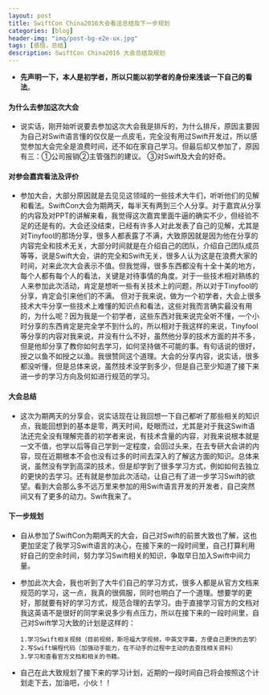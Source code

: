 ```yaml
---
layout: post
title: SwiftCon China2016大会看法总结及下一步规划
categories: [blog]
header-img: "img/post-bg-e2e-ux.jpg"
tags: [感悟，总结]
description: SwiftCon China2016 大会总结及规划
---
```


 - **先声明一下，本人是初学者，所以只能以初学者的身份来浅谈一下自己的看法**。
 
#### 为什么去参加这次大会
 - 说实话，刚开始听说要去参加这次大会我是排斥的，为什么排斥，原因主要因为自己对Swift语言懂的仅仅是一点皮毛，完全没有用过Swift开发过，所以感觉参加大会完全是浪费时间，还不如在家自己学习。但最后却又参加了，原因有三：①公司报销②主管强烈的建议。 
③对Swift及大会的好奇。
 
#### 对参会嘉宾看法及评价
 - 参加大会，大部分原因就是去见见这领域的一些技术大牛们，听听他们的见解和看法。SwiftCon大会为期两天，每半天有两到三个人分享。对于嘉宾从分享的内容及对PPT的讲解来看，我觉得这次嘉宾里面牛逼的确实不少，但经验不足的还是有的。大会还没结束，已经有许多人对此发表了自己的见解，尤其是对Tinyfool的那场分享，很多人都表露了不满，大致原因就是因为他在分享的内容完全和技术无关，大部分时间就是在介绍自己的团队，介绍自己团队成员等等，说是Swift大会，讲的完全和Swift无关，很多人认为这是在浪费大家的时间，对来此次大会表示不值。但我觉得，很多东西都没有十全十美的地方，每个人都有每个人的看法，关键是对待事情的角度。对于一些技术相对熟练的人来参加此次活动，肯定是想听一些有关技术上的问题，所以对于Tinyfool的分享，肯定会引来他们的不满。 但对于我来说，做为一个初学者，大会上很多技术大牛分享一些技术上难懂的知识点和看法，这些对我而言确实最没有用的，为什么呢？因为我是一个初学者，这些东西对我来说完全听不懂，一个小时分享的东西肯定是完全学不到什么的，所以相对于我这样的来说，Tinyfool等分享的内容对我来说，并没有什么不好，虽然他分享的技术方面的并不多，但是他却分享了教你如何去学习，如何坚持做不可能的事。有句话说的很好，授之以鱼不如授之以渔。我很赞同这个道理。大会的分享内容，说实话，很多都没听懂，但是总体来说，虽然技术没学到多少，但是自己至少知道了接下来进一步的学习方向及何如进行规范的学习。
 
#### 大会总结
 - 这次为期两天的分享会，说实话现在让我回想一下自己都听了那些相关的知识点，我能回想到的基本是零，两天时间，眨眼而过，尤其是对于我这Swift语法还完全没有理解完善的初学者来说，有技术含量的内容，对我来说根本就是一文不值，也学以后等自己学到一定程度，会回过头来，在去专研大会讲的内容，现在近期根本不会也没有过多的时间去深入的了解这方面的知识。总体来说，虽然没有学到高深的技术，但是却学到了很多学习方式，例如如何去独立的更快的去学习。还有就是参加此次活动，让自己有了进一步学习Swift的欲望。看到大会那么多不远万里来参加的用Swift语言开发的开发者，自己突然间又有了更多的动力。Swift我来了。

#### 下一步规划
 - 自从参加了SwiftCon为期两天的大会，自己对Swift的前景大致也了解，这也更加坚定了我学习Swift语言的决心，在接下来的一段时间里，自己打算利用好自己的空余时间，努力学习Swift相关的知识，争取早日加入Swift中间力量。
 
 - 参加此次大会，我也听到了大牛们自己的学习方式，很多人都是从官方文档来规范的学习，这一点，我真的很佩服，同时也明白了一个道理。想要学的更好，那就要有好的学习方式，规范合理的去学习。由于直接学习官方的文档对我这英语不是很好的同学来说多少有点压力，所以在接下来的一段时间里，自己对Swift学习大致的计划是这样的：
 
 
       1.学习Swift相关视频（目前视频，斯坦福大学视频，中英文字幕，方便自己更快的去学）
       2.写Swift编程代码（加强动手能力，在不动手的过程中主动的去查找相关资料）  
       3.学习和查看官方文档和相关的书籍。
 		  
  
- 自己在此大致规划了接下来的学习计划，近期的一段时间自己将会按照这个计划走下去，加油吧，小伙！！
